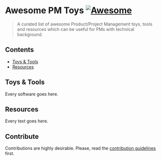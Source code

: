 # Awesome PM Toys [![Awesome](https://awesome.re/badge-flat.svg)](https://awesome.re)
> A curated list of awesome Product/Project Management toys, tools and resources which can be useful for PMs with technical background.


## Contents
- [Toys & Tools](#toys--tools)
- [Resources](#resources)


## Toys & Tools
Every software goes here.

## Resources
Every text goes here.

## Contribute

Contributions are highly desirable. Please, read the [contribution guidelines](contributing.md) first.
